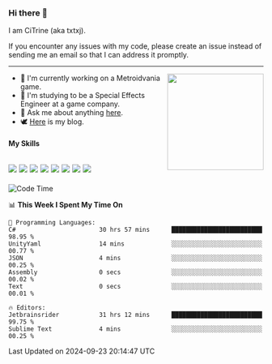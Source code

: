 ### Hi there 👋

I am CiTrine (aka txtxj).

If you encounter any issues with my code, please create an issue instead of sending me an email so that I can address it promptly.

---

<img align="right" height="190" src="http://github-profile-summary-cards.vercel.app/api/cards/stats?username=txtxj&theme=vue">

- 🌱 I'm currently working on a Metroidvania game.
- 📖 I'm studying to be a Special Effects Engineer at a game company.
- 💬 Ask me about anything [here](https://github.com/txtxj/txtxj/issues).
- 🕊️ [Here](https://txtxj.top) is my blog.

#### My Skills

![](https://img.shields.io/badge/Unity-000000?logo=unity&logoColor=fff)
![](https://img.shields.io/badge/C%23-239120?logo=csharp&logoColor=fff)
![](https://img.shields.io/badge/Python-3e74a2?logo=python&logoColor=fff)
![](https://img.shields.io/badge/C++-65318e?logo=cplusplus&logoColor=fff)
![](https://img.shields.io/badge/C-5654a2?logo=c&logoColor=fff)
![](https://img.shields.io/badge/Vue-4FC08D?logo=vuedotjs&logoColor=fff)
![](https://img.shields.io/badge/Blender-f5792a?logo=blender&logoColor=fff)
![](https://img.shields.io/badge/MS%20SQL-cc2927?logo=microsoftsqlserver&logoColor=fff)
---

<!--START_SECTION:waka-->
![Code Time](http://img.shields.io/badge/Code%20Time-2%2C041%20hrs%2021%20mins-blue)

📊 **This Week I Spent My Time On** 

```text
💬 Programming Languages: 
C#                       30 hrs 57 mins      █████████████████████████   98.95 % 
UnityYaml                14 mins             ░░░░░░░░░░░░░░░░░░░░░░░░░   00.77 % 
JSON                     4 mins              ░░░░░░░░░░░░░░░░░░░░░░░░░   00.25 % 
Assembly                 0 secs              ░░░░░░░░░░░░░░░░░░░░░░░░░   00.02 % 
Text                     0 secs              ░░░░░░░░░░░░░░░░░░░░░░░░░   00.01 % 

🔥 Editors: 
Jetbrainsrider           31 hrs 12 mins      █████████████████████████   99.75 % 
Sublime Text             4 mins              ░░░░░░░░░░░░░░░░░░░░░░░░░   00.25 % 
```


 Last Updated on 2024-09-23 20:14:47 UTC
<!--END_SECTION:waka-->
